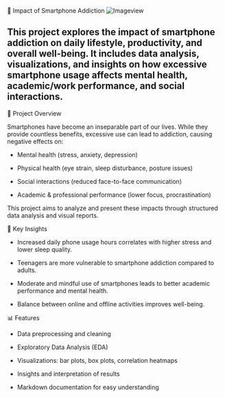 📱 Impact of Smartphone Addiction
![Imageview](https://static.vecteezy.com/system/resources/previews/005/246/645/non_2x/smartphone-phone-gadget-addiction-on-social-media-online-internet-illustration-free-vector.jpg)

This project explores the impact of smartphone addiction on daily lifestyle, productivity, and overall well-being. It includes data analysis, visualizations, and insights on how excessive smartphone usage affects mental health, academic/work performance, and social interactions.
---
🚀 Project Overview

  Smartphones have become an inseparable part of our lives. While they provide countless benefits, excessive use can lead to addiction, causing negative effects on:

* Mental health (stress, anxiety, depression)

* Physical health (eye strain, sleep disturbance, posture issues)

* Social interactions (reduced face-to-face communication)

* Academic & professional performance (lower focus, procrastination)

This project aims to analyze and present these impacts through structured data analysis and visual reports.

🔑 Key Insights

* Increased daily phone usage hours correlates with higher stress and lower sleep quality.

* Teenagers are more vulnerable to smartphone addiction compared to adults.

* Moderate and mindful use of smartphones leads to better academic performance and mental health.

* Balance between online and offline activities improves well-being.

📊 Features

* Data preprocessing and cleaning

* Exploratory Data Analysis (EDA)

* Visualizations: bar plots, box plots, correlation heatmaps

* Insights and interpretation of results

* Markdown documentation for easy understanding
